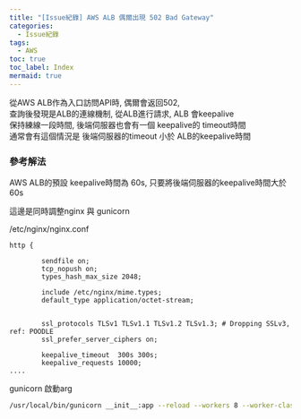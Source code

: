 ```yaml
---
title: "[Issue紀錄] AWS ALB 偶爾出現 502 Bad Gateway"
categories:
  - Issue紀錄
tags:
  - AWS
toc: true
toc_label: Index
mermaid: true
---
```


從AWS ALB作為入口訪問API時, 偶爾會返回502,  
查詢後發現是ALB的連線機制, 從ALB進行請求, ALB 會keepalive  
保持練線一段時間, 後端伺服器也會有一個 keepalive的 timeout時間  
通常會有這個情況是 後端伺服器的timeout 小於 ALB的keepalive時間  


### 參考解法

AWS ALB的預設 keepalive時間為 60s, 只要將後端伺服器的keepalive時間大於60s

這邊是同時調整nginx 與 gunicorn  

/etc/nginx/nginx.conf
```
http {

        sendfile on;
        tcp_nopush on;
        types_hash_max_size 2048;

        include /etc/nginx/mime.types;
        default_type application/octet-stream;


        ssl_protocols TLSv1 TLSv1.1 TLSv1.2 TLSv1.3; # Dropping SSLv3, ref: POODLE
        ssl_prefer_server_ciphers on;

        keepalive_timeout  300s 300s;
        keepalive_requests 10000;
....

```

gunicorn 啟動arg

```bash
/usr/local/bin/gunicorn __init__:app --reload --workers 8 --worker-class uvicorn.workers.UvicornWorker --bind 0.0.0.0:8000 --keep-alive 65
```


